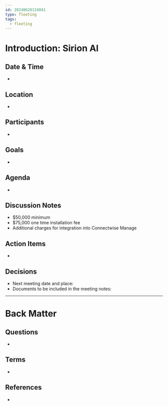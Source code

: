```yaml
---
id: 20240620134041
type: fleeting
tags:
  - fleeting
---
```


# Introduction: Sirion AI
<!-- Main content of my thoughts really -->

## Date & Time
<!-- With starting and ending times -->
- 

## Location
<!-- Physical location or links to online meeting (Zoom, MS Teams, Miro etc.) -->
- 

## Participants
<!-- List of meeting participants using linked names -->
- 

## Goals
<!-- What we want to achieve in this meeting -->
- 

## Agenda 
<!-- What, who & duration planned in advance -->
- 

## Discussion Notes
<!-- Cover discussion topics -->
- $50,000 minimum
- $75,000 one time installation fee
- Additional charges for integration into Connectwise Manage

## Action Items
<!-- Add tasks, task owners and due dates -->
- 

## Decisions
<!-- Record of decisions you make in this meeting -->
- Next meeting date and place: 
- Documents to be included in the meeting notes:


---
# Back Matter
## Questions
<!-- What remains for you to consider? --> 
- 

## Terms
<!-- Links to definition pages -->
- 

## References
<!-- Links to pages not referenced in the content -->
-
